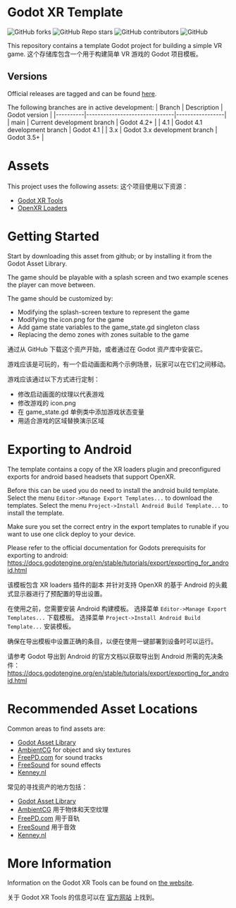 # Godot XR Template

![GitHub forks](https://img.shields.io/github/forks/godotvr/godot-xr-template?style=plastic)
![GitHub Repo stars](https://img.shields.io/github/stars/godotvr/godot-xr-template?style=plastic)
![GitHub contributors](https://img.shields.io/github/contributors/godotvr/godot-xr-template?style=plastic)
![GitHub](https://img.shields.io/github/license/godotvr/godot-xr-template?style=plastic)

This repository contains a template Godot project for building a simple VR game.
这个存储库包含一个用于构建简单 VR 游戏的 Godot 项目模板。


## Versions

Official releases are tagged and can be found [here](https://github.com/GodotVR/godot-xr-template/releases).

The following branches are in active development:
|  Branch  |  Description                  |  Godot version  |
|----------|-------------------------------|-----------------|
|   main   | Current development branch    |  Godot 4.2+     |
|    4.1   | Godot 4.1 development branch  |  Godot 4.1      |
|    3.x   | Godot 3.x development branch  |  Godot 3.5+     |


# Assets

This project uses the following assets:
这个项目使用以下资源：

 - [Godot XR Tools](https://godotengine.org/asset-library/asset/1515)
 - [OpenXR Loaders](https://github.com/GodotVR/godot_openxr_loaders)


# Getting Started

Start by downloading this asset from github; or by installing it from the Godot
Asset Library.

The game should be playable with a splash screen and two example scenes the player
can move between.

The game should be customized by:
 - Modifying the splash-screen texture to represent the game
 - Modifying the icon.png for the game
 - Add game state variables to the game_state.gd singleton class
 - Replacing the demo zones with zones suitable to the game



通过从 GitHub 下载这个资产开始，或者通过在 Godot 资产库中安装它。

游戏应该是可玩的，有一个启动画面和两个示例场景，玩家可以在它们之间移动。

游戏应该通过以下方式进行定制：
 - 修改启动画面的纹理以代表游戏
 - 修改游戏的 icon.png
 - 在 game_state.gd 单例类中添加游戏状态变量
 - 用适合游戏的区域替换演示区域

# Exporting to Android

The template contains a copy of the XR loaders plugin
and preconfigured exports for android based headsets that support OpenXR.

Before this can be used you do need to install the android build template.
Select the menu `Editor->Manage Export Templates...` to download the templates.
Select the menu `Project->Install Android Build Template...` to install the template.

Make sure you set the correct entry in the export templates to runable
if you want to use one click deploy to your device.

Please refer to the official documentation for Godots prerequisits for exporting to android:
https://docs.godotengine.org/en/stable/tutorials/export/exporting_for_android.html



该模板包含 XR loaders 插件的副本
并针对支持 OpenXR 的基于 Android 的头戴式显示器进行了预配置的导出设置。

在使用之前，您需要安装 Android 构建模板。
选择菜单 `Editor->Manage Export Templates...` 下载模板。
选择菜单 `Project->Install Android Build Template...` 安装模板。

确保在导出模板中设置正确的条目，以便在使用一键部署到设备时可以运行。

请参考 Godot 导出到 Android 的官方文档以获取导出到 Android 所需的先决条件：
 https://docs.godotengine.org/en/stable/tutorials/export/exporting_for_android.html

# Recommended Asset Locations

Common areas to find assets are:
 - [Godot Asset Library](https://godotengine.org/asset-library/asset)
 - [AmbientCG](https://ambientcg.com/) for object and sky textures
 - [FreePD.com](https://freepd.com/) for sound tracks
 - [FreeSound](https://freesound.org/) for sound effects
 - [Kenney.nl](https://kenney.nl/) 



常见的寻找资产的地方包括：

- [Godot Asset Library](https://godotengine.org/asset-library/asset)
- [AmbientCG](https://ambientcg.com/) 用于物体和天空纹理
- [FreePD.com](https://freepd.com/) 用于音轨
- [FreeSound](https://freesound.org/) 用于音效
- [Kenney.nl](https://kenney.nl/)


# More Information

Information on the Godot XR Tools can be found on [the website](https://godotvr.github.io/godot-xr-tools/).

关于 Godot XR Tools 的信息可以在 [官方网站](https://godotvr.github.io/godot-xr-tools/) 上找到。
